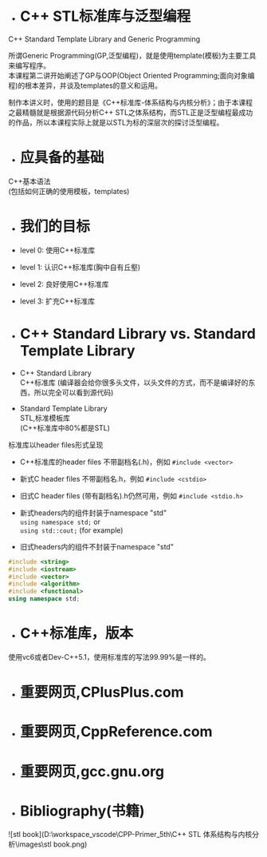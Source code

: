 - # C++ STL标准库与泛型编程
C++ Standard Template Library and Generic Programming  

所谓Generic Programming(GP,泛型编程)，就是使用template(模板)为主要工具来编写程序。   
本课程第二讲开始阐述了GP与OOP(Object Oriented Programming;面向对象编程)的根本差异，并谈及templates的意义和运用。  

制作本讲义时，使用的题目是《C++标准库-体系结构与内核分析》；由于本课程之最精髓就是根据源代码分析C++ STL之体系结构，而STL正是泛型编程最成功的作品，所以本课程实际上就是以STL为标的深层次的探讨泛型编程。  

- # 应具备的基础
C++基本语法  
(包括如何正确的使用模板，templates)  

- # 我们的目标
- level 0: 使用C++标准库  
- level 1: 认识C++标准库(胸中自有丘壑)  
- level 2: 良好使用C++标准库  
- level 3: 扩充C++标准库   

- # C++ Standard Library vs. Standard Template Library
- C++ Standard Library  
  C++标准库
  (编译器会给你很多头文件，以头文件的方式，而不是编译好的东西，所以完全可以看到源代码)   

- Standard Template Library  
  STL,标准模板库  
  (C++标准库中80%都是STL)

标准库以header files形式呈现  
- C++标准库的header files 不带副档名(.h)，例如 `#include <vector>` 
- 新式C header files 不带副档名.h，例如 `#include <cstdio>` 
- 旧式C header files (带有副档名).h仍然可用，例如  `#include <stdio.h>`

- 新式headers内的组件封装于namespace "std"  
  `using namespace std;` or  
  `using std::cout;` (for example)  
- 旧式headers内的组件不封装于namespace "std"

```c++
#include <string>
#include <iostream>
#include <vector>
#include <algorithm>
#include <functional>
using namespace std;
```
- # C++标准库，版本
使用vc6或者Dev-C++5.1，使用标准库的写法99.99%是一样的。  

- # 重要网页,CPlusPlus.com  

- # 重要网页,CppReference.com  

- # 重要网页,gcc.gnu.org  

- # Bibliography(书籍)  

![stl book](D:\workspace_vscode\CPP-Primer_5th\C++ STL 体系结构与内核分析\images\stl book.png)



